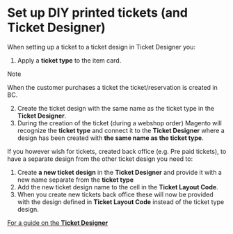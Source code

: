 # Set up DIY printed tickets (and Ticket Designer)

When setting up a ticket to a ticket design in Ticket Designer you:
1.	Apply a **ticket type** to the item card. 
>[!NOTE] 
>When the customer purchases a ticket the ticket/reservation is created in BC.
2.	Create the ticket design with the same name as the ticket type in the **Ticket Designer**.
3.	During the creation of the ticket (during a webshop order) Magento will recognize the **ticket type** and connect it to the **Ticket Designer** where a design has been created with **the same name as the ticket type**. 

If you however wish for tickets, created back office (e.g. Pre paid tickets), to have a separate design from the other ticket design you need to:
1.	Create **a new ticket design** in the **Ticket Designer** and provide it with a new name separate from the **ticket type**
2.	Add the new ticket design name to the cell in the **Ticket Layout Code**.
3.	When you create new tickets back office these will now be provided with the design defined in **Ticket Layout Code** instead of the ticket type design. 

[For a guide on the **Ticket Designer**](../tutorial/TicketDesigner.md)
